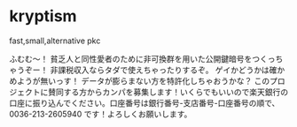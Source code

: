 kryptism
========

fast,small,alternative pkc

ふむむ～！
貧乏人と同性愛者のために非可換群を用いた公開鍵暗号をつくっちゃうぞー！
非課税収入ならタダで使えちゃったりするぞ。
ゲイかどうかは確かめようが無いっす！
データが膨らまない方を特許化しちゃおうかな？
このプロジェクトに賛同する方からカンパを募集します！いくらでもいいので楽天銀行の口座に振り込んでください。口座番号は銀行番号-支店番号-口座番号の順で、
0036-213-2605940
です！よろしくお願いします。
